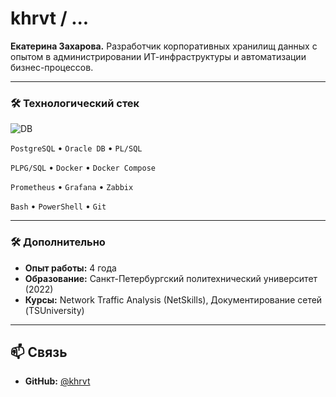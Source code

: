 # khrvt / ...

**Екатерина Захарова.** 
Разработчик корпоративных хранилищ данных с опытом в администрировании ИТ-инфраструктуры и автоматизации бизнес-процессов. 

---

### 🛠 Технологический стек
![DB](https://go-skill-icons.vercel.app/api/icons?i=postgresql,oracle,dbeaver,apache,git,docker,powershell,bash,zabbix,prometheus,grafana)


`PostgreSQL` • `Oracle DB` • `PL/SQL`

`PLPG/SQL` • `Docker` • `Docker Compose`

`Prometheus` • `Grafana` • `Zabbix`

`Bash` • `PowerShell` • `Git`

---

### 🛠 Дополнительно
- **Опыт работы:** 4 года
- **Образование:** Санкт-Петербургский политехнический университет (2022)  
- **Курсы:** Network Traffic Analysis (NetSkills), Документирование сетей (TSUniversity) 
 
---
## 📫 Связь
- **GitHub:** [@khrvt](https://github.com/Hravt) 

